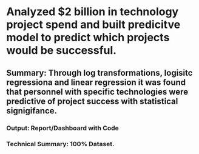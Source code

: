 # Analyzed $2 billion in technology project spend and built predicitve model to predict which projects would be successful.  
## Summary: Through log transformations, logisitc regressiona and linear regression it was found that personnel with specific technologies were predictive of project success with statistical signigifance.  
### Output: Report/Dashboard with Code 
### Technical Summary: 100% Dataset. 

